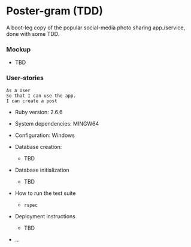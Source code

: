 # Poster-gram (TDD)
A boot-leg copy of the popular social-media photo sharing app./service, done with some TDD.

### Mockup
  - TBD
   
### User-stories
```
As a User
So that I can use the app.
I can create a post
```

* Ruby version: 2.6.6

* System dependencies: MINGW64

* Configuration: Windows

* Database creation:
  - TBD

* Database initialization
  - TBD

* How to run the test suite
  - `rspec`

* Deployment instructions
  - TBD
* ...
